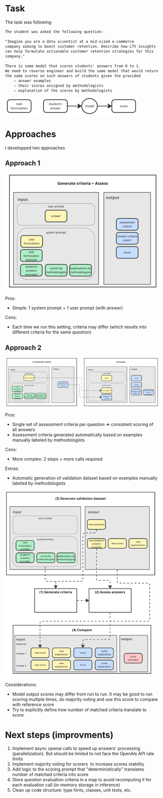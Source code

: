 # Task

The task was following

```
The student was asked the following question: 

"Imagine you are a data scientist at a mid-sized e-commerce 
company aiming to boost customer retention. Describe how LTV insights
can help formulate actionable customer retention strategies for this company."

There is some model that scores students' answers from 0 to 1. 
We need to reverse engineer and build the same model that would return 
the same scores on such answers of students given the provided 
    – answer examples
    – their scores assigned by methodologists
    – explanation of the scores by methodologists
```
![Setup](./docs/setup.png)

# Approaches
I developped two approaches

## Approach 1
![Approach 1](./docs/approach_1.png)

Pros:
* Simple: 1 system prompt + 1 user prompt (with answer)

Cons:
* Each time we run this setting, criteria may differ (which results into different criteria for the same question)

## Approach 2
![Approach 2](./docs/approach_2.png)

Pros:
* Single set of assessment criteria per question => consistent scoring of all answers
* Assessment criteria generated automatically based on examples manually labeled by methodologists

Cons:
* More complex: 2 steps + more calls required

Extras:
* Automatic generation of validation dataset based on examples manually labeled by methodologists

![Validation](./docs/validation.png)


Considerations:
* Model output scores may differ from run to run. It may be good to run scoring multiple times, do majority voting and use this score to compare with reference score
* Try to explicitly define how number of matched criteria translate to score

# Next steps (improvments)
1. Implement async openai calls to speed up  answers' processing (parallelization). But should be limited to not face the OpenAIs API rate limits
2. Implement majority voting for scorers  to increase scores stability
3. Add logic to the scoring prompt that "deterministically" translates number of matched criteria into score
4. Store question evaluation criteria in a map to avoid recomputing it for each evaluation call (in-memory storage in inference)
5. Clean up code structure: type hints, classes, unit tests, etc.

